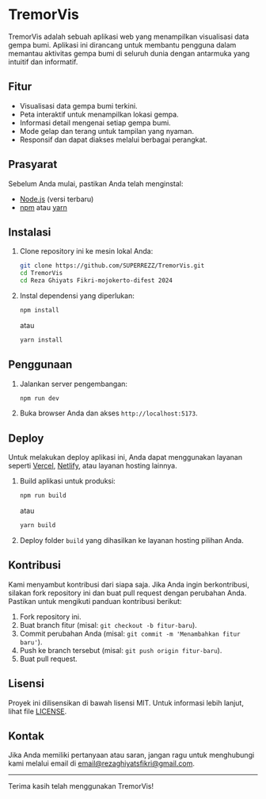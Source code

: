 # TremorVis

TremorVis adalah sebuah aplikasi web yang menampilkan visualisasi data gempa bumi. Aplikasi ini dirancang untuk membantu pengguna dalam memantau aktivitas gempa bumi di seluruh dunia dengan antarmuka yang intuitif dan informatif.

## Fitur

- Visualisasi data gempa bumi terkini.
- Peta interaktif untuk menampilkan lokasi gempa.
- Informasi detail mengenai setiap gempa bumi.
- Mode gelap dan terang untuk tampilan yang nyaman.
- Responsif dan dapat diakses melalui berbagai perangkat.

## Prasyarat

Sebelum Anda mulai, pastikan Anda telah menginstal:

- [Node.js](https://nodejs.org/) (versi terbaru)
- [npm](https://www.npmjs.com/) atau [yarn](https://yarnpkg.com/)

## Instalasi

1. Clone repository ini ke mesin lokal Anda:

    ```bash
    git clone https://github.com/SUPERREZZ/TremorVis.git
    cd TremorVis
    cd Reza Ghiyats Fikri-mojokerto-difest 2024
    ```

2. Instal dependensi yang diperlukan:

    ```bash
    npm install
    ```

    atau

    ```bash
    yarn install
    ```

## Penggunaan

1. Jalankan server pengembangan:

    ```bash
    npm run dev
    ```

2. Buka browser Anda dan akses `http://localhost:5173`.

## Deploy

Untuk melakukan deploy aplikasi ini, Anda dapat menggunakan layanan seperti [Vercel](https://vercel.com/), [Netlify](https://www.netlify.com/), atau layanan hosting lainnya.

1. Build aplikasi untuk produksi:

    ```bash
    npm run build
    ```

    atau

    ```bash
    yarn build
    ```

2. Deploy folder `build` yang dihasilkan ke layanan hosting pilihan Anda.

## Kontribusi

Kami menyambut kontribusi dari siapa saja. Jika Anda ingin berkontribusi, silakan fork repository ini dan buat pull request dengan perubahan Anda. Pastikan untuk mengikuti panduan kontribusi berikut:

1. Fork repository ini.
2. Buat branch fitur (misal: `git checkout -b fitur-baru`).
3. Commit perubahan Anda (misal: `git commit -m 'Menambahkan fitur baru'`).
4. Push ke branch tersebut (misal: `git push origin fitur-baru`).
5. Buat pull request.

## Lisensi

Proyek ini dilisensikan di bawah lisensi MIT. Untuk informasi lebih lanjut, lihat file [LICENSE](LICENSE).

## Kontak

Jika Anda memiliki pertanyaan atau saran, jangan ragu untuk menghubungi kami melalui email di [email@rezaghiyatsfikri@gmail.com](mailto:rezaghiyatsfikri@gmail.com).

---

Terima kasih telah menggunakan TremorVis!
